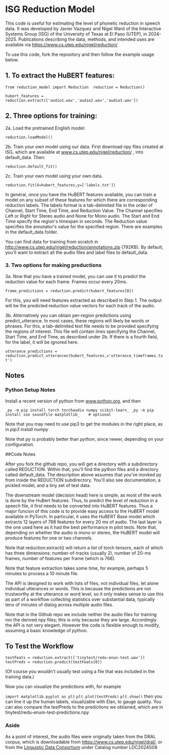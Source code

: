 # ISG Reduction Model

This code is useful for estimating the level of phonetic reduction in speech data.  It was developed by Javier Vazquez and Nigel Ward of the Interactive Systems Group (ISG) of the University of Texas at El Paso (UTEP), in 2024-2025.  Publications describing the data, methods, and intended uses are available via https://www.cs.utep.edu/nigel/reduction/

To use this code, fork the repository and then follow the example usage below.  


## 1. To extract the HuBERT features:

`
from reduction_model import Reduction 
reduction = Reduction()
`

`
hubert_features = reduction.extract(['audio1.wav','audio2.wav','audio3.wav'])
`


## 2. Three options for training:

2a. Load the pretrained English model:

`
reduction.loadModel()
`

2b. Train your own model using our data. First download npy files
created at ISG, which are available at
www.cs.utep.edu/nigel/reduction/ , into default_data.  Then:


`
reduction.default_fit()
`

2c. Train your own model using your own data. 

`
reduction.fit(X=hubert_features,y=['labels.txt'])
`

In general, once you have the HuBERT features available, you can train
 a model on any subset of these features for which there are
 corresponding reduction labels. The labels format is a tab-delimited
 file in the order of Channel, Start Time, End Time, and Reduction
 Value. The Channel specifies Left or Right for Stereo audio and None
 for Mono audio. The Start and End Time specify the region's timespan
 in seconds. The Reduction value specifies the annotator's value for
 the specified region. There are examples in the
 default_data folder.

You can find data for training from scratch in
 http://www.cs.utep.edu/nigel/reduction/annotations.zip (792KB).  By
 default, you'll want to extract all the audio files and label files
 to default_data.


### 3. Two options for making preductions

3a. Now that you have a trained model, you can use it to predict the
reduction value for each frame.  Frames occur every 20ms.

`
frame_predictions = reduction.predict(hubert_features[0])
`

For this, you will need features extracted as described in Step 1.
The output will be the predicted reduction value vectors for each
track of the audio.

3b. Alternatively you can obtain per-region predictions using
 predict_utterance.  In most cases, these regions will likely be words
 or phrases. For this, a tab-delimited text file needs to be provided
 specifying the regions of interest.  This file will contain lines
 specifying the Channel, Start Time, and End Time, as described under
 2b.  If there is a fourth field, for the label, it will be ignored here.  


`
utterance_predictions = reduction.predict_utterances(hubert_features,='utterance_timeframes.txt')
`

## Notes


### Python Setup Notes

Install a recent version of python from www.python.org, and then 

`
_py -m pip install torch torchaudio numpy scikit-learn_
_py -m pip install sox soundfile matplotlib_    # optional
`

Note that you may need to use pip3 to get the modules in the right place, as in *pip3 install numpy*

Note that *py* is probably better than _python_, since newer,
depending on your configuration.


##Code Notes

After you fork the github repo, you will get a directory with a
subdirectory called REDUCTION.  Within that, you'll find the python
files and a directory called default_data.  The description above
assumes that you've inovked py from inside the REDUCTION subdirectory.
You'll also see documentation, a pickled model, and a tiny set of test
data.

The downstream model (decision head) here is simple, as most of the
work is done by the HuBert features.  Thus, to predict the level of
reduction in a speech file, it first needs to be converted into HuBERT
features. Thus a major funcion of this code is to provide easy access
to the HuBERT model available in PyTorch. In particular, it uses the
HuBERT Base model which extracts 12 layers of 768 features for every
20 ms of audio. The last layer is the one used here as it had the best
performance in pilot tests. Note that, depending on whether the audio
is mono or stereo, the HuBERT model will produce features for one or
two channels.

Note that reduction.extract() will return a list of torch tensors,
each of which has three dimensions: number-of-tracks (usually 2),
number of 20-ms frames, number of features per frame (which is 768).

Note that feature extraction takes some time, for example, perhaps 5
minutes to process a 10 minute file.

The API is designed to work with lists of files, not individual files,
let alone individual utterances or words.  This is because the
predictions are not trustworthy at the utterance or word level, so it
only makes sense to use this as part of a workflow collecting
statistics over substantial data, typically tens of minutes of dialog
across multiple audio files.

Note that in the Github repo we include neither the audio files for
training nor the derived npy files; this is only because they are
large.  Accordingly the API is not very elegant.  However the code is
flexible enough to modify, assuming a basic knowledge of python.


## To Test the Workflow


`
testFeats = reduction.extract(['tinytest/redu-enun-test.wav'])
`
`testPreds = reduction.predict(testFeats[0])
`

(Of course you wouldn't usually test using a file that was included in the training data.)

Now you can visualize the predictions with, for example

`
    import matplotlib.pyplot as plt
`
`
plt.plot(testPreds)
`
`
plt.show()
`
then you can line it up the human labels, visualizable with Elan, to gauge quality. 
You can also compare the testPreds to the predictions we obtained, which are in tinytest/redu-enum-test-predictions.npy

### Aside

As a point of interest, the audio files were originally taken from
 the DRAL corpus, which is downloadable from https://www.cs.utep.edu/nigel/dral/, or from 
 the [Linguistic Data Consortium](https://www.ldc.upenn.edu/) under Catalog number LDC2024S08

